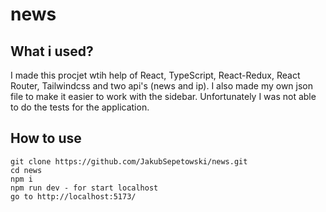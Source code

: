 # news

## What i used?

I made this procjet wtih help of React, TypeScript, React-Redux, React Router, Tailwindcss and two api's (news and ip).
I also made my own json file to make it easier to work with the sidebar.
Unfortunately I was not able to do the tests for the application.

## How to use

```
git clone https://github.com/JakubSepetowski/news.git
cd news
npm i
npm run dev - for start localhost
go to http://localhost:5173/

```

